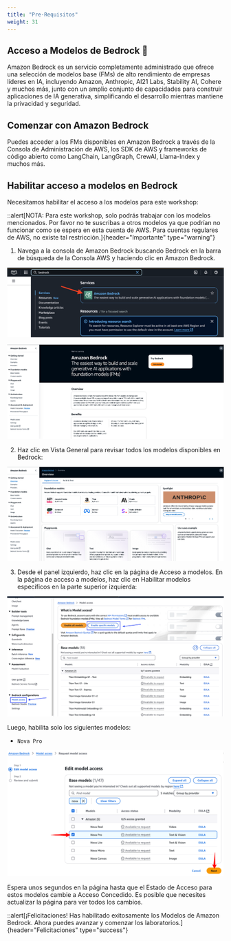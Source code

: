 ```yaml
---
title: "Pre-Requisitos"
weight: 31
---
```


## Acceso a Modelos de Bedrock 🎇

Amazon Bedrock es un servicio completamente administrado que ofrece una selección de modelos base (FMs) de alto rendimiento de empresas líderes en IA, incluyendo Amazon, Anthropic, AI21 Labs, Stability AI, Cohere y muchos más, junto con un amplio conjunto de capacidades para construir aplicaciones de IA generativa, simplificando el desarrollo mientras mantiene la privacidad y seguridad.

## Comenzar con Amazon Bedrock

Puedes acceder a los FMs disponibles en Amazon Bedrock a través de la Consola de Administración de AWS, los SDK de AWS y frameworks de código abierto como LangChain, LangGraph, CrewAI, Llama-Index y muchos más.

## Habilitar acceso a modelos en Bedrock

Necesitamos habilitar el acceso a los modelos para este workshop:

::alert[NOTA: Para este workshop, solo podrás trabajar con los modelos mencionados. Por favor no te suscribas a otros modelos ya que podrían no funcionar como se espera en esta cuenta de AWS. Para cuentas regulares de AWS, no existe tal restricción.]{header="Importante" type="warning"}

1. Navega a la consola de Amazon Bedrock buscando Bedrock en la barra de búsqueda de la Consola AWS y haciendo clic en Amazon Bedrock.

![Pre-Requisitos 01](/static/01-images/pre-requisites-01.png)

![Pre-Requisitos 02](/static/01-images/pre-requisites-02.png)

2. Haz clic en Vista General para revisar todos los modelos disponibles en Bedrock:

![Pre-Requisitos 03](/static/01-images/pre-requisites-03.png)

3. Desde el panel izquierdo, haz clic en la página de Acceso a modelos. En la página de acceso a modelos, haz clic en Habilitar modelos específicos en la parte superior izquierda:

![Pre-Requisitos 04](/static/01-images/pre-requisites-04.png)

Luego, habilita solo los siguientes modelos:

- `Nova Pro`

![Pre-Requisitos 05](/static/01-images/pre-requisites-05.png)

Espera unos segundos en la página hasta que el Estado de Acceso para estos modelos cambie a Acceso Concedido. Es posible que necesites actualizar la página para ver todos los cambios.

::alert[¡Felicitaciones! Has habilitado exitosamente los Modelos de Amazon Bedrock. Ahora puedes avanzar y comenzar los laboratorios.]{header="Felicitaciones" type="success"}
